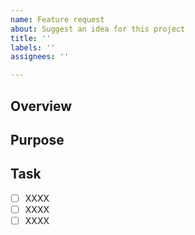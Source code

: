 ```yaml
---
name: Feature request
about: Suggest an idea for this project
title: ''
labels: ''
assignees: ''

---
```


## Overview

## Purpose

## Task
- [ ] XXXX
- [ ] XXXX
- [ ] XXXX
